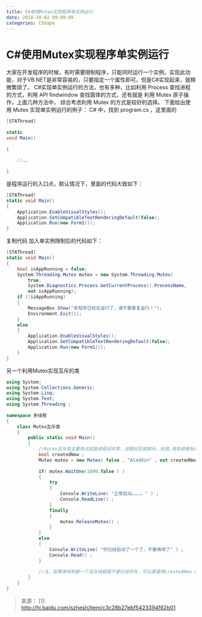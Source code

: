 ```yaml
---
title: C#使用Mutex实现程序单实例运行
date: 2018-10-02 09:09:09
categories: CShape
---
```

# C#使用Mutex实现程序单实例运行

大家在开发程序的时候，有时需要限制程序，只能同时运行一个实例，实现此功能，对于VB.NET是非常容易的，只要指定一个属性即可，但是C#实现起来，就稍微繁琐了。
C#实现单实例运行的方法，也有多种，比如利用 Process 查找进程的方式，利用 API findwindow 查找窗体的方式，还有就是 利用 Mutex 原子操作，上面几种方法中， 综合考虑利用 Mutex 的方式是较好的选择。
下面给出使用 Mutex 实现单实例运行的例子：
C# 中，找到 program.cs ，这里面的 

```c#
[STAThread]
 
static
void Main()
 
{
 
    //……
 
}
```

是程序运行的入口点，默认情况下，里面的代码大致如下： 
```c#
[STAThread]
static void Main()
{
    Application.EnableVisualStyles();
    Application.SetCompatibleTextRenderingDefault(false);
    Application.Run(new Form1());
}
```
复制代码
加入单实例限制后的代码如下： 
```c#
[STAThread]
static void Main()
{
    bool isAppRunning = false;
    System.Threading.Mutex mutex = new System.Threading.Mutex(
        true,
        System.Diagnostics.Process.GetCurrentProcess().ProcessName,
        out isAppRunning);
    if (!isAppRunning)
    {
        MessageBox.Show("本程序已经在运行了，请不要重复运行！");
        Environment.Exit(1);
    }
    else
    {
        Application.EnableVisualStyles();
        Application.SetCompatibleTextRenderingDefault(false);
        Application.Run(new Form1());
    }
}
```
另一个利用Mutex实现互斥的类
```c#
using System; 
using System.Collections.Generic; 
using System.Linq; 
using System.Text; 
using System.Threading ; 
 
namespace 多线程 
{ 
    class Mutex互斥类 
    { 
        public static void Main() 
        { 
            //Mutex互斥类主要特点就是进程间共享，进程间互相排斥，抢锁,用名称做标识。 
            bool createdNew ; 
            Mutex mutex = new Mutex( false , "Aladdin" , out createdNew ) ; 
 
            if( mutex.WaitOne(1000,false ) ) 
            { 
                try 
                { 
                    Console.WriteLine( "正常启动。。。。。" ) ; 
                    Console.ReadLine() ; 
                } 
                finally 
                { 
                    mutex.ReleaseMutex() ; 
                } 
            } 
            else 
            { 
                Console.WriteLine( "你已经启动了一个了，不要再闹了" ) ; 
                Console.Read() ; 
            } 
 
            //注，如果单纯判断一个互斥线程是不是已经存在，可以直接用createdNew out参数来判断 
        } 
    } 
}
```
>来源：
>[1]: <http://hi.baidu.com/szhesh/item/c3c28b27ebf5423394f62b01>
 